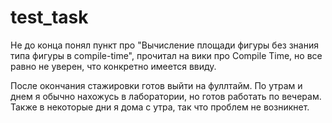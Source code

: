 # test_task
Не до конца понял пункт про "Вычисление площади фигуры без знания типа фигуры в compile-time", прочитал на вики про Compile Time, но все равно не уверен, что конкретно имеется ввиду.


После окончания стажировки готов выйти на фуллтайм. По утрам и днем я обычно нахожусь в лаборатории, но готов работать по вечерам. Также в некоторые дни я дома с утра, так что проблем не возникнет.
